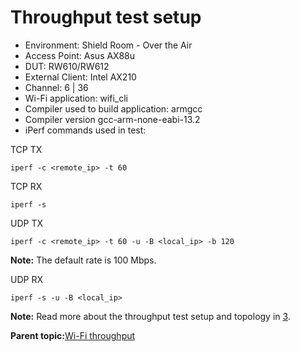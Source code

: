 # Throughput test setup

-   Environment: Shield Room - Over the Air
-   Access Point: Asus AX88u
-   DUT: RW610/RW612
-   External Client: Intel AX210
-   Channel: 6 \| 36
-   Wi-Fi application: wifi\_cli
-   Compiler used to build application: armgcc
-   Compiler version gcc-arm-none-eabi-13.2
-   iPerf commands used in test:

TCP TX

```
iperf -c <remote_ip> -t 60
```

TCP RX

```
iperf -s
```

UDP TX

```
iperf -c <remote_ip> -t 60 -u -B <local_ip> -b 120
```

**Note:** The default rate is 100 Mbps.

UDP RX

```
iperf -s -u -B <local_ip>
```

**Note:** Read more about the throughput test setup and topology in [3](references.md#item_um11799).

**Parent topic:**[Wi-Fi throughput](../topics/wi-fi_throughput_03.md)

